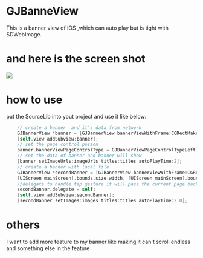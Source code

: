 # GJBanneView
This is a banner view of iOS ,which can auto play but is tight with SDWebImage.
# and here is the screen shot
![](https://github.com/1212300114/GJBannerView/raw/master/AutoPlayBanner.gif)  

# how to use
put the SourceLib into yout project and use it like below:
```objective-c
    // create a banner  and it's data from network
    GJBannerView *banner = [GJBannerView bannerViewWithFrame:CGRectMake(0, 0, [UIScreen mainScreen].bounds.size.width, [UIScreen mainScreen].bounds.size.width*0.75) bannerSourceType:GJBannerViewSourceTypeNetWork bannerItemType:GJBannerViewItemTypeNormal autoPlay:YES];
    [self.view addSubview:banner];
    // set the page control posion 
    banner.bannerViewPageControlType = GJBannerViewPageControlTypeLeft;
    // set the data of banner and banner will show
    [banner setImageUrls:imageUrls titles:titles autoPlayTime:2];
    // create a banner with local file
    GJBannerView *secondBanner = [GJBannerView bannerViewWithFrame:CGRectMake(0, [UIScreen mainScreen].bounds.size.width *0.8, 
    [UIScreen mainScreen].bounds.size.width, [UIScreen mainScreen].bounds.size.width*0.75 ) bannerSourceType:GJBannerViewSourceTypeLocal bannerItemType:GJBannerViewItemTypeNormal autoPlay:YES];
    //delegate to handle tap gesture it will pass the current page back
    secondBanner.delegate = self;
    [self.view addSubview:secondBanner];
    [secondBanner setImages:images titles:titles autoPlayTime:2.0];

```
# others  
I want to add more feature to my banner  like making it can't scroll endless and something else in the feature  


